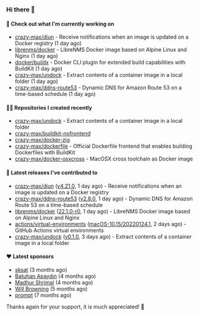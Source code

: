 ### Hi there 👋

#### 👷 Check out what I'm currently working on

- [crazy-max/diun](https://github.com/crazy-max/diun) - Receive notifications when an image is updated on a Docker registry (1 day ago)
- [librenms/docker](https://github.com/librenms/docker) - LibreNMS Docker image based on Alpine Linux and Nginx (1 day ago)
- [docker/buildx](https://github.com/docker/buildx) - Docker CLI plugin for extended build capabilities with BuildKit (1 day ago)
- [crazy-max/undock](https://github.com/crazy-max/undock) - Extract contents of a container image in a local folder (1 day ago)
- [crazy-max/ddns-route53](https://github.com/crazy-max/ddns-route53) - Dynamic DNS for Amazon Route 53 on a time-based schedule (1 day ago)

#### 👨‍💻 Repositories I created recently

- [crazy-max/undock](https://github.com/crazy-max/undock) - Extract contents of a container image in a local folder
- [crazy-max/buildkit-nofrontend](https://github.com/crazy-max/buildkit-nofrontend)
- [crazy-max/docker-zig](https://github.com/crazy-max/docker-zig)
- [crazy-max/dockerfile](https://github.com/crazy-max/dockerfile) - Official Dockerfile frontend that enables building Dockerfiles with BuildKit
- [crazy-max/docker-osxcross](https://github.com/crazy-max/docker-osxcross) - MacOSX cross toolchain as Docker image

#### 🚀 Latest releases I've contributed to

- [crazy-max/diun](https://github.com/crazy-max/diun) ([v4.21.0](https://github.com/crazy-max/diun/releases/tag/v4.21.0), 1 day ago) - Receive notifications when an image is updated on a Docker registry
- [crazy-max/ddns-route53](https://github.com/crazy-max/ddns-route53) ([v2.8.0](https://github.com/crazy-max/ddns-route53/releases/tag/v2.8.0), 1 day ago) - Dynamic DNS for Amazon Route 53 on a time-based schedule
- [librenms/docker](https://github.com/librenms/docker) ([22.1.0-r0](https://github.com/librenms/docker/releases/tag/22.1.0-r0), 1 day ago) - LibreNMS Docker image based on Alpine Linux and Nginx
- [actions/virtual-environments](https://github.com/actions/virtual-environments) ([macOS-10.15/20220124.1](https://github.com/actions/virtual-environments/releases/tag/macOS-10.15%2F20220124.1), 2 days ago) - GitHub Actions virtual environments
- [crazy-max/undock](https://github.com/crazy-max/undock) ([v0.1.0](https://github.com/crazy-max/undock/releases/tag/v0.1.0), 3 days ago) - Extract contents of a container image in a local folder

#### ❤️ Latest sponsors
- [sksat](https://github.com/sksat) (3 months ago)
- [Batuhan Apaydın](https://github.com/developer-guy) (4 months ago)
- [Madhur Shrimal](https://github.com/shrimalmadhur) (4 months ago)
- [Will Browning](https://github.com/willbrowningme) (5 months ago)
- [prompt](https://github.com/pr-mpt) (7 months ago)

Thanks again for your support, it is much appreciated! 🙏
